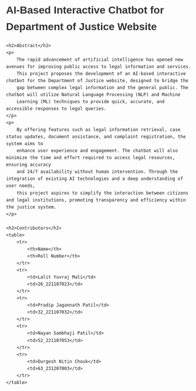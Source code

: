 <!DOCTYPE html>
<html lang="en">
<head>
    <meta charset="UTF-8">
    <meta name="viewport" content="width=device-width, initial-scale=1.0">
    <title>AI Chatbot for Department of Justice</title>
    <style>
        body {
            font-family: Arial, sans-serif;
            margin: 40px;
            line-height: 1.6;
        }
        h1, h2 {
            color: #333;
        }
        table {
            width: 100%;
            border-collapse: collapse;
            margin-top: 20px;
        }
        table, th, td {
            border: 1px solid black;
        }
        th, td {
            padding: 10px;
            text-align: left;
        }
        th {
            background-color: #f4f4f4;
        }
    </style>
</head>
<body>
    <h1>AI-Based Interactive Chatbot for Department of Justice Website</h1>
    
    <h2>Abstract</h2>
    <p>
        The rapid advancement of artificial intelligence has opened new avenues for improving public access to legal information and services.
        This project proposes the development of an AI-based interactive chatbot for the Department of Justice website, designed to bridge the
        gap between complex legal information and the general public. The chatbot will utilize Natural Language Processing (NLP) and Machine
        Learning (ML) techniques to provide quick, accurate, and accessible responses to legal queries.
    </p>
    <p>
        By offering features such as legal information retrieval, case status updates, document assistance, and complaint registration, the system aims to
        enhance user experience and engagement. The chatbot will also minimize the time and effort required to access legal resources, ensuring accuracy
        and 24/7 availability without human intervention. Through the integration of existing AI technologies and a deep understanding of user needs,
        this project aspires to simplify the interaction between citizens and legal institutions, promoting transparency and efficiency within the justice system.
    </p>
    
    <h2>Contributors</h2>
    <table>
        <tr>
            <th>Name</th>
            <th>Roll Number</th>
        </tr>
        <tr>
            <td>Lalit Yuvraj Mali</td>
            <td>26_221107023</td>
        </tr>
        <tr>
            <td>Pradip Jagannath Patil</td>
            <td>32_221107032</td>
        </tr>
        <tr>
            <td>Nayan Sambhaji Patil</td>
            <td>52_221107053</td>
        </tr>
        <tr>
            <td>Durgesh Nitin Chouk</td>
            <td>63_231207003</td>
        </tr>
    </table>
</body>
</html>
